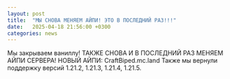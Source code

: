 ```yaml
---
layout: post
title:  "МЫ СНОВА МЕНЯЕМ АЙПИ! ЭТО В ПОСЛЕДНИЙ РАЗ!!!"
date:   2025-04-18 21:56:00 +0300
categories: news
--- 
```

Мы закрываем ваниллу!
ТАКЖЕ СНОВА И В ПОСЛЕДНИЙ РАЗ МЕНЯЕМ АЙПИ СЕРВЕРА!
НОВЫЙ АЙПИ: CraftBiped.mc.land
Также мы вернули поддержку версий 1.21.2, 1.21.3, 1.21.4, 1.21.5.
